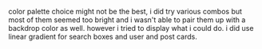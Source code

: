 color palette choice might not be the best, i did try various combos but most of them seemed too bright and i wasn't able to pair them up with a backdrop color as well.
however i tried to display what i could do. i did use linear gradient for search boxes and user and post cards.
